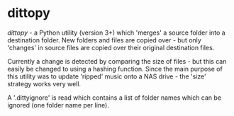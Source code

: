 # dittopy

*dittopy* - a Python utility (version 3+) which 'merges' a source folder into a destination folder. New folders and files are copied over - but only 'changes' in source files are copied over their original destination files.

Currently a change is detected by comparing the size of files - but this can easily be changed to using a hashing function.
Since the main purpose of this utility was to update 'ripped' music onto a NAS drive - the 'size' strategy works very well.


A '.dittyignore' is read which contains a list of folder names which can be ignored (one folder name per line).
